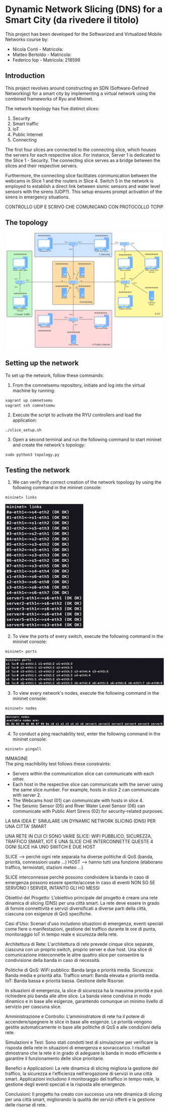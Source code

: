# Dynamic Network Slicing (DNS) for a Smart City (da rivedere il titolo)

This project has been developed for the Softwarized and Virtualized Mobile Networks course by:  
* Nicola Conti - Matricola:  
* Matteo Bertoldo - Matricola:  
* Federico Iop - Matricola: 218598  


## Introduction  
This project revolves around constructing an SDN (Software-Defined Networking) for a smart city by implementing a virtual network using the combined frameworks of Ryu and Mininet.  

The network topology has five distinct slices:  
1. Security
2. Smart traffic
3. IoT
4. Public Internet
5. Connecting

The first four slices are connected to the connecting slice, which houses the servers for each respective slice. For instance, Server 1 is dedicated to the Slice 1 - Security. The connecting slice serves as a bridge between the slices and their respective servers.  

Furthermore, the connecting slice facilitates communication between the webcams in Slice 1 and the routers in Slice 4. Switch 5 in the network is employed to establish a direct link between sismic sensors and water level sensors with the sirens (UDP?). This setup ensures prompt activation of the sirens in emergency situations.  

CONTROLLO UDP E SCRIVO CHE COMUNICANO CON PROTOCOLLO TCPIP






## The topology
![](images/network_topology.jpg)


## Setting up the network   
To set up the network, follow these commands:  
1. From the comnetsemu repository, initiate and log into the virtual machine by running:  
```
vagrant up comnetsemu
vagrant ssh comnetsemu
```

2. Execute the script to activate the RYU controllers and load the application:
```
./slice_setup.sh
```

3. Open a second terminal and run the following command to start mininet and create the network's topology:
```
sudo python3 topology.py
```


## Testing the network  
1. We can verify the correct creation of the network topology by using the following command in the mininet console:
```
mininet> links
```
![](images/links_test.png)  



2. To view the ports of every switch, execute the following command in the mininet console:
```
mininet> ports
```
![](images/ports_test.png) 


3. To view every network's nodes, execute the following command in the mininet console:
```
mininet> nodes
```
![](images/nodes_test.png)  



4. To conduct a ping reachability test, enter the following command in the mininet console:
```
mininet> pingall
```
IMMAGINE  
The ping reachibility test follows these constraints:  
* Servers within the communication slice can communicate with each other.  
* Each host in the respective slice can communicate with the server using the same slice number. For example, hosts in slice 2 can communicate with server 2.  
* The Webcams host (01) can communicate with hosts in slice 4.  
* The Seismic Sensor (05) and River Water Level Sensor (06) can communicate with Public Alert Sirens (02) for security-related purposes.





































LA MIA IDEA E' SIMULARE UN DYNAMIC NETWORK SLICING (DNS) PER UNA CITTA' SMART

UNA RETE IN CUI CI SONO VARIE SLICE: WIFI PUBBLICO, SICUREZZA, TRAFFICO SMART, IOT E UNA SLICE CHE INTERCONNETTE QUESTE 4
OGNI SLICE HA UNO SWITCH E DUE HOST

SLICE --> perchè ogni rete separata ha diverse politiche di QoS (banda, priorità, connessioni usate ...)
HOST --> hanno tutti una funzione (elaborano traffico, termostati, stazioni meteo ...)

SLICE interconnesse perchè possono condividere la banda in caso di emergenza
possono essere spente/accese in caso di eventi
NON SO SE SERVONO I SERVER, INTANTO GLI HO MESSI

Obiettivi del Progetto:
L'obiettivo principale del progetto è creare una rete dinamica di slicing (DNS) per una città smart.
La rete deve essere in grado di fornire connettività e servizi diversificati a diverse parti della città, ciascuna con esigenze di QoS specifiche.

Casi d'Uso:
Scenari d'uso includono situazioni di emergenza, eventi speciali come fiere o manifestazioni, gestione del traffico durante le ore di punta, monitoraggio IoT in tempo reale e sicurezza della rete.

Architettura di Rete:
L'architettura di rete prevede cinque slice separate, ciascuna con un proprio switch, proprio server e due host.
Una slice di comunicazione interconnette le altre quattro slice per consentire la condivisione della banda in caso di necessità.

Politiche di QoS:
WiFi pubblico: Banda larga e priorità media.
Sicurezza: Banda media e priorità alta.
Traffico smart: Banda elevata e priorità media.
IoT: Banda bassa e priorità bassa.
Gestione delle Risorse:

In situazioni di emergenza, la slice di sicurezza ha la massima priorità e può richiedere più banda alle altre slice.
La banda viene condivisa in modo dinamico e in base alle esigenze, garantendo comunque un minimo livello di servizio per ciascuna slice.

Amministrazione e Controllo:
L'amministratore di rete ha il potere di accendere/spegnere le slice in base alle esigenze.
Le priorità vengono gestite automaticamente in base alle politiche di QoS e alle condizioni della rete.

Simulazioni e Test:
Sono stati condotti test di simulazione per verificare la risposta della rete in situazioni di emergenza e sovraccarico.
I risultati dimostrano che la rete è in grado di adeguare la banda in modo efficiente e garantire il funzionamento delle slice prioritarie.

Benefici e Applicazioni:
La rete dinamica di slicing migliora la gestione del traffico, la sicurezza e l'efficienza nell'erogazione di servizi in una città smart.
Applicazioni includono il monitoraggio del traffico in tempo reale, la gestione degli eventi speciali e la risposta alle emergenze.


Conclusioni:
Il progetto ha creato con successo una rete dinamica di slicing per una città smart, migliorando la qualità dei servizi offerti e la gestione delle risorse di rete.
